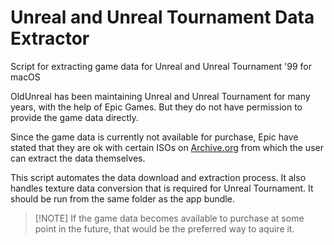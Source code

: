 # Unreal and Unreal Tournament Data Extractor
Script for extracting game data for Unreal and Unreal Tournament '99 for macOS

OldUnreal has been maintaining Unreal and Unreal Tournament for many years, with the help of Epic Games. But they do not have permission to provide the game data directly. 

Since the game data is currently not available for purchase, Epic have stated that they are ok with certain ISOs on [Archive.org](https://archive.org) from which the user can extract the data themselves.

This script automates the data download and extraction process. It also handles texture data conversion that is required for Unreal Tournament. It should be run from the same folder as the app bundle.

> [!NOTE] If the game data becomes available to purchase at some point in the future, that would be the preferred way to aquire it.

